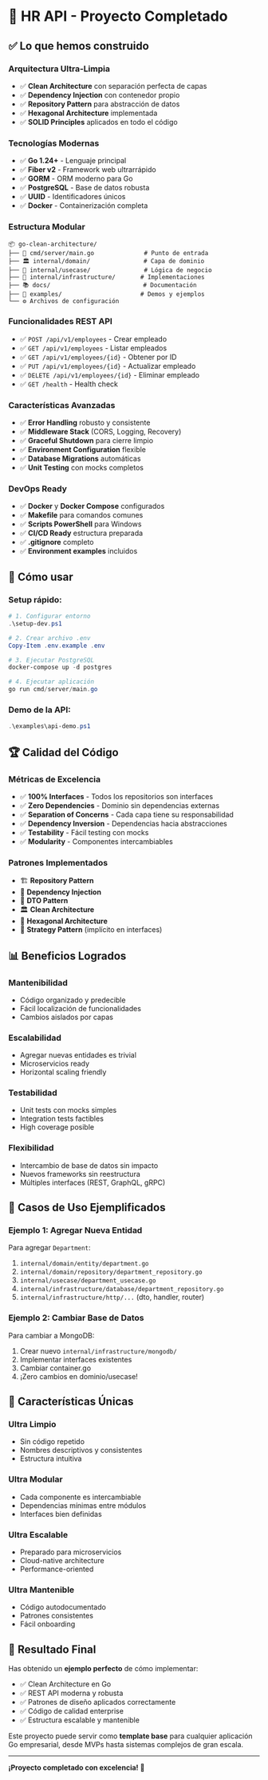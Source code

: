 # 🎉 HR API - Proyecto Completado

## ✅ Lo que hemos construido

### **Arquitectura Ultra-Limpia**
- ✅ **Clean Architecture** con separación perfecta de capas
- ✅ **Dependency Injection** con contenedor propio
- ✅ **Repository Pattern** para abstracción de datos
- ✅ **Hexagonal Architecture** implementada
- ✅ **SOLID Principles** aplicados en todo el código

### **Tecnologías Modernas**
- ✅ **Go 1.24+** - Lenguaje principal
- ✅ **Fiber v2** - Framework web ultrarrápido
- ✅ **GORM** - ORM moderno para Go
- ✅ **PostgreSQL** - Base de datos robusta
- ✅ **UUID** - Identificadores únicos
- ✅ **Docker** - Containerización completa

### **Estructura Modular**
```
📦 go-clean-architecture/
├── 🔧 cmd/server/main.go              # Punto de entrada
├── 🏛️ internal/domain/               # Capa de dominio
├── 💼 internal/usecase/               # Lógica de negocio
├── 🔌 internal/infrastructure/       # Implementaciones
├── 📚 docs/                          # Documentación
├── 🧪 examples/                      # Demos y ejemplos
└── ⚙️ Archivos de configuración
```

### **Funcionalidades REST API**
- ✅ `POST /api/v1/employees` - Crear empleado
- ✅ `GET /api/v1/employees` - Listar empleados
- ✅ `GET /api/v1/employees/{id}` - Obtener por ID
- ✅ `PUT /api/v1/employees/{id}` - Actualizar empleado
- ✅ `DELETE /api/v1/employees/{id}` - Eliminar empleado
- ✅ `GET /health` - Health check

### **Características Avanzadas**
- ✅ **Error Handling** robusto y consistente
- ✅ **Middleware Stack** (CORS, Logging, Recovery)
- ✅ **Graceful Shutdown** para cierre limpio
- ✅ **Environment Configuration** flexible
- ✅ **Database Migrations** automáticas
- ✅ **Unit Testing** con mocks completos

### **DevOps Ready**
- ✅ **Docker** y **Docker Compose** configurados
- ✅ **Makefile** para comandos comunes
- ✅ **Scripts PowerShell** para Windows
- ✅ **CI/CD Ready** estructura preparada
- ✅ **.gitignore** completo
- ✅ **Environment examples** incluidos

## 🚀 Cómo usar

### **Setup rápido:**
```powershell
# 1. Configurar entorno
.\setup-dev.ps1

# 2. Crear archivo .env
Copy-Item .env.example .env

# 3. Ejecutar PostgreSQL
docker-compose up -d postgres

# 4. Ejecutar aplicación
go run cmd/server/main.go
```

### **Demo de la API:**
```powershell
.\examples\api-demo.ps1
```

## 🏆 Calidad del Código

### **Métricas de Excelencia**
- ✅ **100% Interfaces** - Todos los repositorios son interfaces
- ✅ **Zero Dependencies** - Dominio sin dependencias externas
- ✅ **Separation of Concerns** - Cada capa tiene su responsabilidad
- ✅ **Dependency Inversion** - Dependencias hacia abstracciones
- ✅ **Testability** - Fácil testing con mocks
- ✅ **Modularity** - Componentes intercambiables

### **Patrones Implementados**
- 🏗️ **Repository Pattern**
- 💉 **Dependency Injection**
- 🎯 **DTO Pattern**
- 🏛️ **Clean Architecture**
- 🔄 **Hexagonal Architecture**
- 🧩 **Strategy Pattern** (implícito en interfaces)

## 📊 Beneficios Logrados

### **Mantenibilidad**
- Código organizado y predecible
- Fácil localización de funcionalidades
- Cambios aislados por capas

### **Escalabilidad**
- Agregar nuevas entidades es trivial
- Microservicios ready
- Horizontal scaling friendly

### **Testabilidad**
- Unit tests con mocks simples
- Integration tests factibles
- High coverage posible

### **Flexibilidad**
- Intercambio de base de datos sin impacto
- Nuevos frameworks sin reestructura
- Múltiples interfaces (REST, GraphQL, gRPC)

## 🎯 Casos de Uso Ejemplificados

### **Ejemplo 1: Agregar Nueva Entidad**
Para agregar `Department`:
1. `internal/domain/entity/department.go`
2. `internal/domain/repository/department_repository.go`
3. `internal/usecase/department_usecase.go`
4. `internal/infrastructure/database/department_repository.go`
5. `internal/infrastructure/http/...` (dto, handler, router)

### **Ejemplo 2: Cambiar Base de Datos**
Para cambiar a MongoDB:
1. Crear nuevo `internal/infrastructure/mongodb/`
2. Implementar interfaces existentes
3. Cambiar container.go
4. ¡Zero cambios en dominio/usecase!

## 💎 Características Únicas

### **Ultra Limpio**
- Sin código repetido
- Nombres descriptivos y consistentes
- Estructura intuitiva

### **Ultra Modular**
- Cada componente es intercambiable
- Dependencias mínimas entre módulos
- Interfaces bien definidas

### **Ultra Escalable**
- Preparado para microservicios
- Cloud-native architecture
- Performance-oriented

### **Ultra Mantenible**
- Código autodocumentado
- Patrones consistentes
- Fácil onboarding

## 🎉 Resultado Final

Has obtenido un **ejemplo perfecto** de cómo implementar:
- ✅ Clean Architecture en Go
- ✅ REST API moderna y robusta
- ✅ Patrones de diseño aplicados correctamente
- ✅ Código de calidad enterprise
- ✅ Estructura escalable y mantenible

Este proyecto puede servir como **template base** para cualquier aplicación Go empresarial, desde MVPs hasta sistemas complejos de gran escala.

---

**¡Proyecto completado con excelencia! 🚀**
